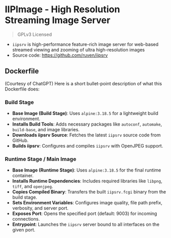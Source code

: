 # IIPImage - High Resolution Streaming Image Server
> GPLv3 Licensed

- `iipsrv` is high-performance feature-rich image server for web-based streamed viewing and zooming of ultra high-resolution images
- Source code: https://github.com/ruven/iipsrv

## Dockerfile
(Courtesy of ChatGPT) Here is a short bullet-point description of what this Dockerfile does:

### Build Stage
* **Base Image (Build Stage)**: Uses `alpine:3.18.5` for a lightweight build environment.
* **Installs Build Tools**: Adds necessary packages like `autoconf`, `automake`, `build-base`, and image libraries.
* **Downloads iipsrv Source**: Fetches the latest `iipsrv` source code from GitHub.
* **Builds iipsrv**: Configures and compiles `iipsrv` with OpenJPEG support.

### Runtime Stage / Main Image
* **Base Image (Runtime Stage)**: Uses `alpine:3.18.5` for the final runtime container.
* **Installs Runtime Dependencies**: Includes required libraries like `libpng`, `tiff`, and `openjpeg`.
* **Copies Compiled Binary**: Transfers the built `iipsrv.fcgi` binary from the build stage.
* **Sets Environment Variables**: Configures image quality, file path prefix, verbosity, and server port.
* **Exposes Port**: Opens the specified port (default: 9003) for incoming connections.
* **Entrypoint**: Launches the `iipsrv` server bound to all interfaces on the given port.
